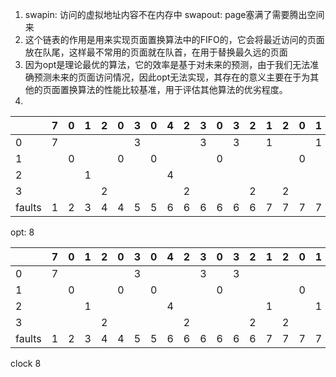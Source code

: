  

1. swapin: 访问的虚拟地址内容不在内存中 
   swapout: page塞满了需要腾出空间来
2. 这个链表的作用是用来实现页面置换算法中的FIFO的，它会将最近访问的页面放在队尾，这样最不常用的页面就在队首，在用于替换最久远的页面
3. 因为opt是理论最优的算法，它的效率是基于对未来的预测，由于我们无法准确预测未来的页面访问情况，因此opt无法实现，其存在的意义主要在于为其他的页面置换算法的性能比较基准，用于评估其他算法的优劣程度。
4. 

|        | 7    | 0    | 1    | 2    | 0    | 3    | 0    | 4    | 2    | 3    | 0    | 3    | 2    | 1    | 2    | 0    | 1    | 7    | 0    | 1    |
| ------ | ---- | ---- | ---- | ---- | ---- | ---- | ---- | ---- | ---- | ---- | ---- | ---- | ---- | ---- | ---- | ---- | ---- | ---- | ---- | ---- |
| 0      | 7    |      |      |      |      | 3    |      |      |      | 3    |      | 3    |      | 1    |      |      | 1    |      |      | 1    |
| 1      |      | 0    |      |      | 0    |      | 0    |      |      |      | 0    |      |      |      |      | 0    |      |      | 0    |      |
| 2      |      |      | 1    |      |      |      |      | 4    |      |      |      |      |      |      |      |      |      |      |      |      |
| 3      |      |      |      | 2    |      |      |      |      | 2    |      |      |      | 2    |      | 2    |      |      | 7    |      |      |
| faults | 1    | 2    | 3    | 4    | 4    | 5    | 5    | 6    | 6    | 6    | 6    | 6    | 6    | 7    | 7    | 7    | 7    | 8    | 8    | 8    |

opt: 8

|        | 7    | 0    | 1    | 2    | 0    | 3    | 0    | 4    | 2    | 3    | 0    | 3    | 2    | 1    | 2    | 0    | 1    | 7    | 0    | 1    |
| ------ | ---- | ---- | ---- | ---- | ---- | ---- | ---- | ---- | ---- | ---- | ---- | ---- | ---- | ---- | ---- | ---- | ---- | ---- | ---- | ---- |
| 0      | 7    |      |      |      |      | 3    |      |      |      | 3    |      | 3    |      |      |      |      |      | 7    |      |      |
| 1      |      | 0    |      |      | 0    |      | 0    |      |      |      | 0    |      |      |      |      | 0    |      |      | 0    |      |
| 2      |      |      | 1    |      |      |      |      | 4    |      |      |      |      |      | 1    |      |      | 1    |      |      | 1    |
| 3      |      |      |      | 2    |      |      |      |      | 2    |      |      |      | 2    |      | 2    |      |      |      |      |      |
| faults | 1    | 2    | 3    | 4    | 4    | 5    | 5    | 6    | 6    | 6    | 6    | 6    | 6    | 7    | 7    | 7    | 7    | 8    | 8    | 8    |

clock 8
